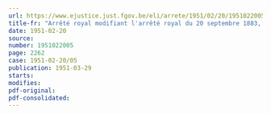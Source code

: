 ```yaml
---
url: https://www.ejustice.just.fgov.be/eli/arrete/1951/02/20/1951022005/justel
title-fr: "Arrêté royal modifiant l'arrêté royal du 20 septembre 1883, qui porte règlement d'administration générale de la police sanitaire des animaux domestiques"
date: 1951-02-20
source:
number: 1951022005
page: 2262
case: 1951-02-20/05
publication: 1951-03-29
starts:
modifies:
pdf-original:
pdf-consolidated:
---
```


